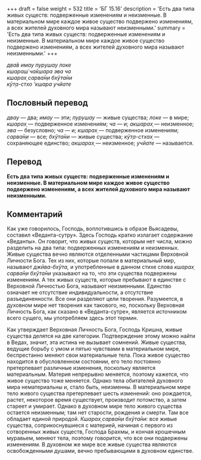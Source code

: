 +++
draft = false
weight = 532
title = 'БГ 15.16'
description = 'Есть два типа живых существ: подверженные изменениям и неизменные. В материальном мире каждое живое существо подвержено изменениям, а всех жителей духовного мира называют неизменными.'
summary = 'Есть два типа живых существ: подверженные изменениям и неизменные. В материальном мире каждое живое существо подвержено изменениям, а всех жителей духовного мира называют неизменными.'
+++

_два̄в имау пурушау локе  
кшараш́ ча̄кшара эва ча  
кшарах̣ сарва̄н̣и бхӯта̄ни  
кӯт̣а-стхо ’кшара учйате_

## Пословный перевод

_двау_ — два; _имау_ — эти; _пурушау_ — живые существа; _локе_ — в мире; _кшарах̣_ — подверженное изменениям; _ча_ — и; _акшарах̣_ — неизменное; _эва_ — безусловно; _ча_ — и; _кшарах̣_ — подверженное изменениям; _сарва̄н̣и_ — все; _бхӯта̄ни_ — живые существа; _кӯт̣а_\-_стхах̣_ — сохраняющее единство; _акшарах̣_ — неизменное; _учйате_ — называется.

## Перевод

**Есть два типа живых существ: подверженные изменениям и неизменные. В материальном мире каждое живое существо подвержено изменениям, а всех жителей духовного мира называют неизменными.**

## Комментарий

Как уже говорилось, Господь, воплотившись в образе Вьясадевы, составил «Веданта-сутру». Здесь Господь кратко излагает содержание «Веданты». Он говорит, что живых существ, которым нет числа, можно разделить на два типа: подверженных изменениям и неизменных. Живые существа вечно являются отделенными частицами Верховной Личности Бога. Тех из них, которые попали в материальный мир, называют _джӣва-бхӯта,_ и употребленные в данном стихе слова _кшарах̣ сарва̄н̣и бхӯта̄ни_ указывают на то, что эти существа подвержены изменениям. А тех живых существ, которые пребывают в единстве с Верховной Личностью Бога, называют неизменными. Единство означает не отсутствие индивидуальности, а отсутствие разъединенности. Все они разделяют цели творения. Разумеется, в духовном мире нет творения как такового, но, поскольку Верховная Личность Бога, как сказано в «Веданта-сутре», является источником всего сущего, мы употребляем здесь этот термин.

Как утверждает Верховная Личность Бога, Господь Кришна, живые существа делятся на две категории. Подтверждение этому можно найти в Ведах, значит, эта истина не вызывает сомнений. Живые существа, ведущие борьбу с умом и пятью чувствами в материальном мире, беспрестанно меняют свои материальные тела. Пока живое существо находится в обусловленном состоянии, его тело постоянно претерпевает различные изменения, поскольку является материальным. Материя непрерывно меняется, поэтому кажется, что живое существо тоже меняется. Однако тела обитателей духовного мира нематериальны и, стало быть, неизменны. В материальном мире тело живого существа претерпевает шесть изменений: оно рождается, растет, некоторое время существует, производит потомство, а затем стареет и умирает. Однако в духовном мире тело живого существа остается неизменным; там нет старости, рождения и смерти. Там все обладает единой природой. _Кшарах̣ сарва̄н̣и бхӯта̄ни:_ все живые существа, соприкоснувшиеся с материей, начиная с первого из сотворенных живых существ, Господа Брахмы, и кончая крошечным муравьем, меняют тела, поэтому говорится, что все они подвержены изменениям. В духовном же мире все живые существа являются освобожденными душами, вечно пребывающими в духовном единстве.
